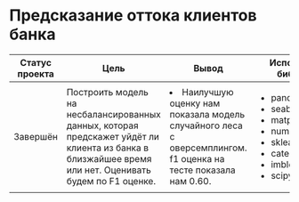 
# Предсказание оттока клиентов банка

Статус проекта | Цель | Вывод | Используемые библиотеки
------------- |---------------- | ---------------- | -----------------------
Завершён | Построить модель на несбалансированных данных, которая предскажет уйдёт ли клиента из банка в близжайшее время или нет.  Оценивать будем по F1 оценке. | </li><li>Наилучшую оценку нам показала модель случайного леса с оверсемплингом.  f1 оценка на тесте показала нам 0.60.</li> | <ul><li>pandas</li><li>seaborn</li><li>matplotlib</li><li>numpy</li><li>sklearn</li><li>category_encoders</li><li>imblearn</li><li>scipy</li>

